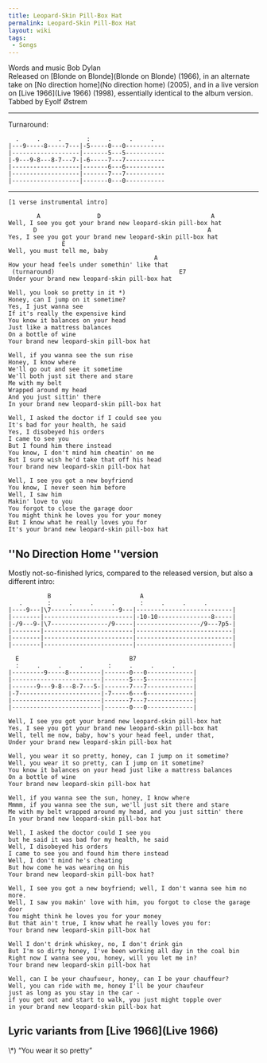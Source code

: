 ```yaml
---
title: Leopard-Skin Pill-Box Hat
permalink: Leopard-Skin Pill-Box Hat
layout: wiki
tags:
 - Songs
---
```


Words and music Bob Dylan  
Released on [Blonde on Blonde](Blonde on Blonde) (1966), in
an alternate take on [No direction home](No direction home)
(2005), and in a live version on [Live 1966](Live 1966)
(1998), essentially identical to the album version.  
Tabbed by Eyolf Østrem

* * * * *

Turnaround:

      .     .     .       :     .     .     .
    |---9-----8-----7---|-5-----0---0-----------
    |-------------------|-------5---5-----------
    |-9---9-8---8-7---7-|-6-----7---7-----------
    |-------------------|-------6---6-----------
    |-------------------|-------7---7-----------
    |-------------------|-------0---0-----------

* * * * *

    [1 verse instrumental intro]

            A                D                               A
    Well, I see you got your brand new leopard-skin pill-box hat
           D                                                A
    Yes, I see you got your brand new leopard-skin pill-box hat
                   E
    Well, you must tell me, baby
                                             A
    How your head feels under somethin' like that
     (turnaround)                                   E7
    Under your brand new leopard-skin pill-box hat

    Well, you look so pretty in it *)
    Honey, can I jump on it sometime?
    Yes, I just wanna see
    If it's really the expensive kind
    You know it balances on your head
    Just like a mattress balances
    On a bottle of wine
    Your brand new leopard-skin pill-box hat

    Well, if you wanna see the sun rise
    Honey, I know where
    We'll go out and see it sometime
    We'll both just sit there and stare
    Me with my belt
    Wrapped around my head
    And you just sittin' there
    In your brand new leopard-skin pill-box hat

    Well, I asked the doctor if I could see you
    It's bad for your health, he said
    Yes, I disobeyed his orders
    I came to see you
    But I found him there instead
    You know, I don't mind him cheatin' on me
    But I sure wish he'd take that off his head
    Your brand new leopard-skin pill-box hat

    Well, I see you got a new boyfriend
    You know, I never seen him before
    Well, I saw him
    Makin' love to you
    You forgot to close the garage door
    You might think he loves you for your money
    But I know what he really loves you for
    It's your brand new leopard-skin pill-box hat

<h2 class="songversion">
''No Direction Home ''version

</h2>
Mostly not-so-finished lyrics, compared to the released version, but
also a different intro:

               B                         A
       .       :     .     .     .       :     .     .     .
    |----9---|\7-------------------9---|---------------------------|
    |--------|-------------------------|-10-10---------------8-----|
    |-/9---9-|\7----------------/9-----|------------------/9---7p5-|
    |--------|-------------------------|---------------------------|
    |--------|-------------------------|---------------------------|
    |--------|-------------------------|---------------------------|

      E                               B7
      :     .     .     .       :     .     .     .
    |---------9-----8---------|-------0---0-------------|
    |-------------------------|-------5---5-------------|
    |-------9---9-8---8-7---5-|-------7---7-------------|
    |-7-----------------------|-7-----6---6-------------|
    |-------------------------|-------7---7-------------|
    |-------------------------|-------0---0-------------|

    Well, I see you got your brand new leopard-skin pill-box hat
    Yes, I see you got your brand new leopard-skin pill-box hat
    Well, tell me now, baby, how's your head feel, under that,
    Under your brand new leopard-skin pill-box hat

    Well, you wear it so pretty, honey, can I jump on it sometime?
    Well, you wear it so pretty, can I jump on it sometime?
    You know it balances on your head just like a mattress balances
    On a bottle of wine
    Your brand new leopard-skin pill-box hat

    Well, if you wanna see the sun, honey, I know where
    Mmmm, if you wanna see the sun, we'll just sit there and stare
    Me with my belt wrapped around my head, and you just sittin' there
    In your brand new leopard-skin pill-box hat

    Well, I asked the doctor could I see you
    but he said it was bad for my health, he said
    Well, I disobeyed his orders
    I came to see you and found him there instead
    Well, I don't mind he's cheating
    But how come he was wearing on his
    Your brand new leopard-skin pill-box hat?

    Well, I see you got a new boyfriend; well, I don't wanna see him no more.
    Well, I saw you makin' love with him, you forgot to close the garage door
    You might think he loves you for your money
    But that ain't true, I know what he really loves you for:
    Your brand new leopard-skin pill-box hat

    Well I don't drink whiskey, no, I don't drink gin
    But I'm so dirty honey, I've been working all day in the coal bin
    Right now I wanna see you, honey, will you let me in?
    Your brand new leopard-skin pill-box hat

    Well, can I be your chaufueur, honey, can I be your chauffeur?
    Well, you can ride with me, honey I'll be your chaufeur
    just as long as you stay in the car -
    if you get out and start to walk, you just might topple over
    in your brand new leopard-skin pill-box hat

<h2 class="songversion">
Lyric variants from [Live 1966](Live 1966)

</h2>
\*) “You wear it so pretty”
